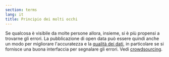 ```yaml
---
section: terms
lang: it
title: Principio dei molti occhi
---
```


Se qualcosa è visibile da molte persone allora, insieme, si è più propensi a trovarne gli errori. La pubblicazione di open data può essere quindi anche un modo per migliorare l'accuratezza e la [qualità dei dati](/glossary/en/terms/data-quality/), in particolare se si fornisce una buona interfaccia per segnalare gli errori.  Vedi [crowdsourcing](/glossary/it/terms/crowdsourcing/).
